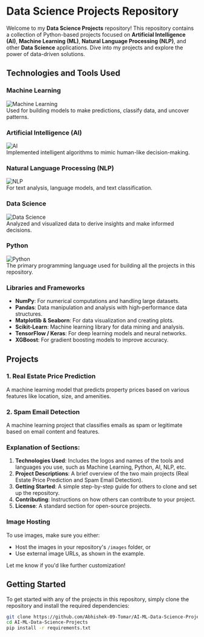 # Data Science Projects Repository

Welcome to my **Data Science Projects** repository! This repository contains a collection of Python-based projects focused on **Artificial Intelligence (AI)**, **Machine Learning (ML)**, **Natural Language Processing (NLP)**, and other **Data Science** applications. Dive into my projects and explore the power of data-driven solutions.

## Technologies and Tools Used

### **Machine Learning**
![Machine Learning](https://static.vecteezy.com/system/resources/thumbnails/017/094/580/small/machine-learning-icon-illustration-machine-learning-solving-robot-big-data-artificial-intelligence-internet-of-things-infographic-template-concept-banner-icon-set-icons-vector.jpg)  
Used for building models to make predictions, classify data, and uncover patterns.

### **Artificial Intelligence (AI)**
![AI](https://live-production.wcms.abc-cdn.net.au/909b5e4dab59de2ee3cb69f14ba05471?impolicy=wcms_crop_resize&cropH=1237&cropW=2198&xPos=416&yPos=0&width=862&height=485)  
Implemented intelligent algorithms to mimic human-like decision-making.

### **Natural Language Processing (NLP)**
![NLP](https://f5b623aa.delivery.rocketcdn.me/wp-content/uploads/2022/10/How-NLP-Works-760px.jpg)  
For text analysis, language models, and text classification.

### **Data Science**
![Data Science](https://thedatascientist.com/wp-content/uploads/2023/05/what-is-data-science.jpg)  
Analyzed and visualized data to derive insights and make informed decisions.

### **Python**
![Python](https://jaro-website.s3.ap-south-1.amazonaws.com/2024/10/Python-Features.webp)  
The primary programming language used for building all the projects in this repository.

### **Libraries and Frameworks**
- **NumPy**: For numerical computations and handling large datasets.
- **Pandas**: Data manipulation and analysis with high-performance data structures.
- **Matplotlib & Seaborn**: For data visualization and creating plots.
- **Scikit-Learn**: Machine learning library for data mining and analysis.
- **TensorFlow / Keras**: For deep learning models and neural networks.
- **XGBoost**: For gradient boosting models to improve accuracy.

## Projects

### **1. Real Estate Price Prediction**
A machine learning model that predicts property prices based on various features like location, size, and amenities.

### **2. Spam Email Detection**
A machine learning project that classifies emails as spam or legitimate based on email content and features.


### Explanation of Sections:
1. **Technologies Used**: Includes the logos and names of the tools and languages you use, such as Machine Learning, Python, AI, NLP, etc.
2. **Project Descriptions**: A brief overview of the two main projects (Real Estate Price Prediction and Spam Email Detection).
3. **Getting Started**: A simple step-by-step guide for others to clone and set up the repository.
4. **Contributing**: Instructions on how others can contribute to your project.
5. **License**: A standard section for open-source projects.

### Image Hosting
To use images, make sure you either:
- Host the images in your repository's `/images` folder, or
- Use external image URLs, as shown in the example.

Let me know if you'd like further customization!


## Getting Started

To get started with any of the projects in this repository, simply clone the repository and install the required dependencies:

```bash
git clone https://github.com/Abhishek-09-Tomar/AI-ML-Data-Science-Projects.git
cd AI-ML-Data-Science-Projects
pip install -r requirements.txt




